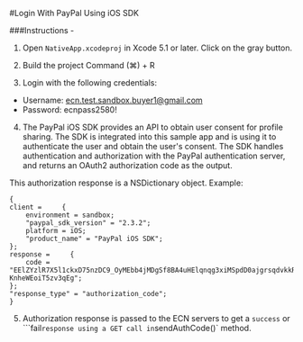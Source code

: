 #Login With PayPal Using iOS SDK

###Instructions -

1) Open `NativeApp.xcodeproj` in Xcode 5.1 or later. Click on the gray button.

2) Build the project Command (⌘) + R

3) Login with the following credentials:

* Username: ecn.test.sandbox.buyer1@gmail.com
* Password: ecnpass2580!

4) The PayPal iOS SDK provides an API to obtain user consent for profile sharing. The SDK is integrated into this sample app and is using it to authenticate the user and obtain the user's consent. The SDK handles authentication and authorization with the PayPal authentication server, and returns an OAuth2 authorization code as the output.

This authorization response is a NSDictionary object. Example:

    {
    client =     {
        environment = sandbox;
        "paypal_sdk_version" = "2.3.2";
        platform = iOS;
        "product_name" = "PayPal iOS SDK";
    };
    response =     {
        code = "EElZYzlR7X5l1ckxD75nzDC9_OyMEbb4jMDgSf8BA4uHElqnqg3xiMSpdD0ajgrsqdvkkR0VPw848WsNSN3mqEowdhPw0xgV2v9E83xfiRzAs3ELZ8pQP0XLEgwQCL_6jLpsMY-KnheWEoiT5zv3qEg";
    };
    "response_type" = "authorization_code";
    }
 
5) Authorization response is passed to the ECN servers to get a ```success``` or ```fail` response using a GET call in `sendAuthCode()` method.
